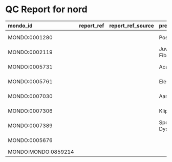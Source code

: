 
# QC Report for nord

| mondo_id            | report_ref   | report_ref_source   | preferred_name             | preferred_name_source   | synonym_type                                    | subset                                         | subset_source   | subset_source2   | Source   | Check                                               |
|:--------------------|:-------------|:--------------------|:---------------------------|:------------------------|:------------------------------------------------|:-----------------------------------------------|:----------------|:-----------------|:---------|:----------------------------------------------------|
| MONDO:0001280       |              |                     | Posterior Uveitis          |                         |                                                 |                                                |                 |                  | nord     | duplicate_scoped_synonym (oboInOwl:hasExactSynonym) |
| MONDO:0002119       |              |                     | Juvenile Ossifying Fibroma |                         |                                                 |                                                |                 |                  | nord     | duplicate_scoped_synonym (oboInOwl:hasExactSynonym) |
| MONDO:0005731       |              |                     | Acanthocheilonemiasis      |                         |                                                 |                                                |                 |                  | nord     | duplicate_scoped_synonym (oboInOwl:hasExactSynonym) |
| MONDO:0005761       |              |                     | Elephantiasis              |                         |                                                 |                                                |                 |                  | nord     | duplicate_scoped_synonym (oboInOwl:hasBroadSynonym) |
| MONDO:0007030       |              |                     | Aarskog Syndrome           |                         |                                                 |                                                |                 |                  | nord     | duplicate_scoped_synonym (oboInOwl:hasExactSynonym) |
| MONDO:0007306       |              |                     | Klippel-Feil Syndrome      |                         |                                                 |                                                |                 |                  | nord     | duplicate_scoped_synonym (oboInOwl:hasBroadSynonym) |
| MONDO:0007389       |              |                     | Spondylothoracic Dysplasia |                         |                                                 |                                                |                 |                  | nord     | duplicate_scoped_synonym (oboInOwl:hasExactSynonym) |
| MONDO:0005676       |              |                     |                            |                         |                                                 | http://purl.obolibrary.org/obo/mondo#nord_rare |                 |                  | nord     | qc-animal-disease-rare (oboInOwl:inSubset)          |
| MONDO:MONDO:0859214 |              |                     |                            |                         | http://purl.obolibrary.org/obo/mondo#NORD_LABEL | http://purl.obolibrary.org/obo/mondo#nord_rare |                 | MONDO:NORD       | nord     | MONDO:MONDO_pattern (IRI)                           |
